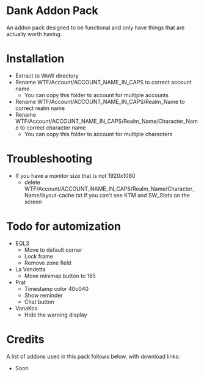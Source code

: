 # Dank Addon Pack
An addon pack designed to be functional and only have things that are actually worth having.

# Installation
- Extract to WoW directory
- Rename WTF/Account/ACCOUNT_NAME_IN_CAPS to correct account name
  - You can copy this folder to account for multiple accounts
- Rename WTF/Account/ACCOUNT_NAME_IN_CAPS/Realm_Name to correct realm name
- Rename WTF/Account/ACCOUNT_NAME_IN_CAPS/Realm_Name/Character_Name to correct character name
  - You can copy this folder to account for multiple characters

# Troubleshooting
- If you have a monitor size that is not 1920x1080
  - delete WTF/Account/ACCOUNT_NAME_IN_CAPS/Realm_Name/Character_Name/layout-cache.txt if you can't see KTM and SW_Stats on the screen

# Todo for automization
- EQL3
  - Move to default corner
  - Lock frame
  - Remove zone field
- La Vendetta
  - Move minimap button to 185
- Prat
  - Timestamp color 40c040
  - Show reminder
  - Chat button
- VanaKos
  - Hide the warning display

# Credits
A list of addons used in this pack follows below, with download links:

- Soon
